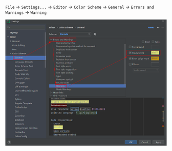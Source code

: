 `File` -> `Settings...` -> `Editor` -> `Color Scheme` -> `General` -> `Errors and Warnings` -> `Warning`

![pycharm-editor-warning-color.png](images/pycharm-editor-warning-color.png)